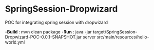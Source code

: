 # SpringSession-Dropwizard
POC for integrating spring session with dropwizard

-**Build** : mvn clean package
-**Run** : java -jar target/SpringSession-Dropwizard-POC-0.0.1-SNAPSHOT.jar server src/main/resources/hello-world.yml